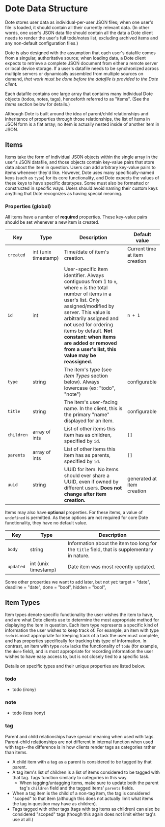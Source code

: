 # Dote Data Structure

Dote stores user data as individual-per-user JSON files; when one user's file is loaded, it should contain all their currently relevant data.
(In other words, one user's JSON data file should contain all the data a Dote client needs to render the user's full todo/notes list, excluding archived items and any non-default configuration files.)

Dote is also designed with the assumption that each user's datafile comes from a singular, authoritative source; when loading data, a Dote client expects to retrieve a complete JSON document from either a remote server or local device storage.
If a user's datafile needs to be synchronized across multiple servers or dynamically assembled from multiple sources on demand, *that work must be done before the datafile is provided to the Dote client.*

Each datafile contains one large array that contains many individual Dote objects (todos, notes, tags), henceforth referred to as "items".
(See the *Items* section below for details.)

Although Dote is built around the idea of parent/child relationships and inheritance of properties through those relationships,
the list of items in JSON form is a flat array; no item is actually nested inside of another item in JSON.

## Items

Items take the form of individual JSON objects within the single array in the user's JSON datafile, and those objects contain key-value pairs that store data about the item in question.
Users can add arbitrary key-value pairs to items whenever they'd like.
However, Dote uses many specifically-named keys (such as `type`) for its core functionality, and Dote expects the values of these keys to have specific datatypes. Some must also be formatted or constructed in specific ways.
Users should avoid naming their custom keys anything that Dote recognizes as having special meaning.

### Properties (global)

All items have a number of **required** properties. These key-value pairs should be set whenever a new item is created.

| Key | Type | Description | Default value |
| ---------- | ---------- | ---------- | ---------- |
| `created` | int (unix timestamp) | Time/date of item's creation. | Current time at item creation |
| `id` | int | User-specific item identifier. Always contiguous from 1 to `n`, where `n` is the total number of items in a user's list. Only assigned/modified by server. This value is arbitrarily assigned and not used for ordering items by default. **Not constant: when items are added or removed from a user's list, this value may be reassigned.** | `n + 1` |
| `type` | string | The item's type (see *Item Types* section below). Always lowercase (ex: "todo", "note") | configurable |
| `title` | string | The item's user-facing name. In the client, this is the primary "name" displayed for an item. | configurable |
| `children` | array of ints | List of other items this item has as children, specified by `id`. | `[]` |
| `parents` | array of ints | List of other items this item has as parents, specified by `id`. | `[]` |
| `uuid` | string | UUID for item. No items should ever share a UUID, even if owned by different users. **Does not change after item creation.** | generated at item creation |

Items may also have **optional** properties. For these items, a value of `undefined` is permitted.
As these options are not required for core Dote functionality, they have no default value.

| Key | Type | Description |
| ---------- | ---------- | ---------- |
| `body` | string | Information about the item too long for the `title` field, that is supplementary in nature. |
| `updated` | int (unix timestamp) | Date item was most recently updated. |

Some other properties we want to add later, but not yet:
target = "date",
deadline = "date",
done = "bool",
hidden = "bool",

## Item Types

Item types denote specific functionality the user wishes the item to have, and are what Dote clients use to determine the most appropriate method for displaying the item in question.
Each item type represents a specific kind of information the user wishes to keep track of.
For example, an item with type `todo` is most appropriate for keeping track of a task the user must complete, and has properties specifically for tracking this type of information.
In contrast, an item with type `note` lacks the functionality of `todo` (for example, the `done` field), and is most appropriate for recording information the user wishes to have easy access to, but is not closely tied to a specific task.

Details on specific types and their unique properties are listed below.

### todo

- todo (irony)

### note

- todo (less irony)

### tag

Parent and child relationships have special meaning when used with tags.
Parent-child relationships are not different in internal function when used with tags--the difference is in how clients render tags as categories rather than items.

- A child item with a tag as a parent is considered to be tagged by that parent.
- A tag item's list of children is a list of items considered to be tagged with that tag. Tags function similarly to categories in this way.
    - When tagging/untagging items, make sure to update both the parent tag's `children` field and the tagged items' `parents` fields.
- When a tag item is the child of a non-tag item, the tag is considered "scoped" to that item (although this does not actually limit what items the tag in question may have as children).
- Tags tagged with other tags (tags with tag items as children) can also be considered "scoped" tags (though this again does not limit either tag's use at all.)
